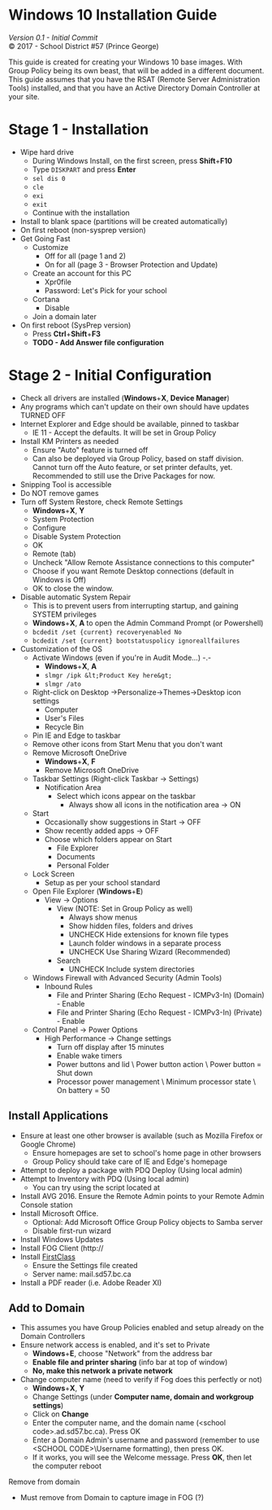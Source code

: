 Windows 10 Installation Guide
=============================
*Version 0.1 - Initial Commit*  
&copy; 2017 - School District #57 (Prince George)

This guide is created for creating your Windows 10 base images. With
Group Policy being its own beast, that will be added in a different
document. This guide assumes that you have the RSAT (Remote Server
Administration Tools) installed, and that you have an Active Directory
Domain Controller at your site.

Stage 1 - Installation
======================
-   Wipe hard drive
	-   During Windows Install, on the first screen, press **Shift**+**F10**
	-   Type `DISKPART` and press **Enter**
	-   `sel dis 0`
	-   `cle`
	-   `exi`
	-   `exit`
	-   Continue with the installation
-   Install to blank space (partitions will be created automatically)
-   On first reboot (non-sysprep version)
-   Get Going Fast
    -   Customize
        -   Off for all (page 1 and 2)
        -   On for all (page 3 - Browser Protection and Update)
    -   Create an account for this PC
        -   Xpr0file
        -   Password: Let's Pick for your school
    -   Cortana
        -   Disable
    -   Join a domain later
-   On first reboot (SysPrep version)
    -   Press **Ctrl**+**Shift**+**F3**
    -   **TODO - Add Answer file configuration**

Stage 2 - Initial Configuration
===============================
-   Check all drivers are installed (**Windows**+**X**, **Device Manager**)
-   Any programs which can't update on their own should have updates TURNED OFF
-   Internet Explorer and Edge should be available, pinned to taskbar
    -   IE 11 - Accept the defaults. It will be set in Group Policy
-   Install KM Printers as needed
    -   Ensure "Auto" feature is turned off
    -   Can also be deployed via Group Policy, based on staff division. Cannot turn off the Auto feature, or set printer defaults, yet. Recommended to still use the Drive Packages for now.
-   Snipping Tool is accessible
-   Do NOT remove games
-   Turn off System Restore, check Remote Settings
    -   **Windows**+**X**, **Y**
    -   System Protection
    -   Configure
    -   Disable System Protection
    -   OK
    -   Remote (tab)
    -   Uncheck "Allow Remote Assistance connections to this computer"
    -   Choose if you want Remote Desktop connections (default in
        Windows is Off)
    -   OK to close the window.
-   Disable automatic System Repair
	-   This is to prevent users from interrupting startup, and gaining SYSTEM privileges
    -   **Windows**+**X**, **A** to open the Admin Command Prompt (or Powershell)
    -   `bcdedit /set {current} recoveryenabled No`
    -   `bcdedit /set {current} bootstatuspolicy ignoreallfailures`
-   Customization of the OS
    -   Activate Windows (even if you're in Audit Mode…) -.-
        -   **Windows**+**X**, **A**
        -   `slmgr /ipk &lt;Product Key here&gt;`
        -   `slmgr /ato`
    -   Right-click on Desktop -&gt;Personalize-&gt;Themes-&gt;Desktop
        icon settings
        -   Computer
        -   User's Files
        -   Recycle Bin
    -   Pin IE and Edge to taskbar
    -   Remove other icons from Start Menu that you don't want
    -   Remove Microsoft OneDrive
        -   **Windows**+**X**, **F**
        -   Remove Microsoft OneDrive
    -   Taskbar Settings (Right-click Taskbar -&gt; Settings)
        -   Notification Area
            -   Select which icons appear on the taskbar
                -   Always show all icons in the notification area -&gt;
                    ON
    -   Start
        -   Occasionally show suggestions in Start -&gt; OFF
        -   Show recently added apps -&gt; OFF
        -   Choose which folders appear on Start
            -   File Explorer
            -   Documents
            -   Personal Folder
    -   Lock Screen
        -   Setup as per your school standard
    -   Open File Explorer (**Windows**+**E**)
        -   View -&gt; Options
            -   View (NOTE: Set in Group Policy as well)
                -   Always show menus
                -   Show hidden files, folders and drives
                -   UNCHECK Hide extensions for known file types
                -   Launch folder windows in a separate process
                -   UNCHECK Use Sharing Wizard (Recommended)
            -   Search
                -   UNCHECK Include system directories
    -   Windows Firewall with Advanced Security (Admin Tools)
        -   Inbound Rules
            -   File and Printer Sharing (Echo Request - ICMPv3-In)
               (Domain) - Enable
            -   File and Printer Sharing (Echo Request - ICMPv3-In)
                (Private) - Enable
    -   Control Panel -&gt; Power Options
        -   High Performance -&gt; Change settings
            -   Turn off display after 15 minutes
            -   Enable wake timers
            -   Power buttons and lid \\ Power button action \\ Power
                button = Shut down
            -   Processor power management \\ Minimum processor state \\
                On battery = 50

Install Applications
---
- Ensure at least one other browser is available (such as Mozilla Firefox or Google Chrome)
	- Ensure homepages are set to school's home page in other browsers
	- Group Policy should take care of IE and Edge's homepage
- Attempt to deploy a package with PDQ Deploy (Using local admin)
- Attempt to Inventory with PDQ (Using local admin)
	- You can try using the script located at 
- Install AVG 2016. Ensure the Remote Admin points to your Remote Admin Console station
- Install Microsoft Office.
	- Optional: Add Microsoft Office Group Policy objects to Samba server
	- Disable first-run wizard
- Install Windows Updates
- Install FOG Client (http://
- Install [FirstClass](http://mail.sd57.bc.ca/Clients)
	- Ensure the Settings file created
	- Server name: mail.sd57.bc.ca
- Install a PDF reader (i.e. Adobe Reader XI)

Add to Domain
---
-   This assumes you have Group Policies enabled and setup already on
    the Domain Controllers
-   Ensure network access is enabled, and it's set to Private
    -   **Windows**+**E**, choose "Network" from the address bar
    -   **Enable file and printer sharing** (info bar at top of window)
    -   **No, make this network a private network**
-   Change computer name (need to verify if Fog does this perfectly or
    not)
    -   **Windows**+**X**, **Y**
    -   Change Settings (under **Computer name, domain and workgroup
        settings**)
    -   Click on **Change**
    -   Enter the computer name, and the domain name (&lt;school
        code&gt;.ad.sd57.bc.ca). Press OK
    -   Enter a Domain Admin's username and password (remember to use
        &lt;SCHOOL CODE&gt;\\Username formatting), then press OK.
    -   If it works, you will see the Welcome message. Press **OK**, then
        let the computer reboot

Remove from domain
-   Must remove from Domain to capture image in FOG (?)
